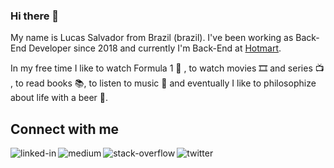 ### Hi there 👋

My name is Lucas Salvador from Brazil (brazil). I've been working as Back-End Developer since 2018 and currently I'm Back-End at [Hotmart](https://hotmart.com/). 

In my free time I like to  watch Formula 1 🚗 , to watch movies 🎞️ and series 📺 , to read books 📚, to listen to music 🎵 and eventually I like to philosophize about life with a beer 🍻.


## Connect with me


[<img align="left" alt="linked-in" src="https://img.shields.io/badge/linkedin-%230077B5.svg?&style=for-the-badge&logo=linkedin&logoColor=white" />](https://www.linkedin.com/in/lassalvador/)

[<img align="left" alt="medium" src="https://img.shields.io/badge/medium-%2312100E.svg?&style=for-the-badge&logo=medium&logoColor=white" />](https://medium.com/@LASalvador)

[<img align="left" alt="stack-overflow" src="https://img.shields.io/badge/stack%20overflow-FE7A16?logo=stack-overflow&logoColor=white&style=for-the-badge" />](https://stackoverflow.com/users/11685617/lucas-almeida)

[<img align="left" alt="twitter" src="https://img.shields.io/badge/twitter-%231DA1F2.svg?&style=for-the-badge&logo=twitter&logoColor=white" />](https://twitter.com/_LASalvador)
